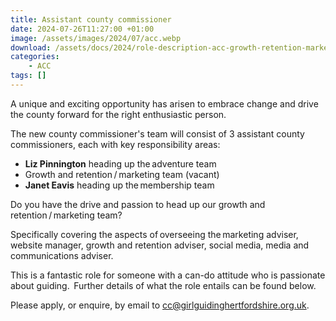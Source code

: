 ```yaml
---
title: Assistant county commissioner
date: 2024-07-26T11:27:00 +01:00
image: /assets/images/2024/07/acc.webp
download: /assets/docs/2024/role-description-acc-growth-retention-marketing-team.pdf
categories: 
    - ACC
tags: []
---
```

A unique and exciting opportunity has arisen to embrace change and drive the county forward for the right enthusiastic person.  

The new county commissioner's team will consist of 3 assistant county commissioners, each with key responsibility areas:

- **Liz Pinnington** heading up the adventure team
- Growth and retention / marketing team (vacant)
- **Janet Eavis** heading up the membership team

Do you have the drive and passion to head up our growth and retention / marketing team?

Specifically covering the aspects of overseeing the marketing adviser, website manager, growth and retention adviser, social media, media and communications adviser.  

This is a fantastic role for someone with a can-do attitude who is passionate about guiding.  Further details of what the role entails can be found below.

Please apply, or enquire, by email to <cc@girlguidinghertfordshire.org.uk>.
